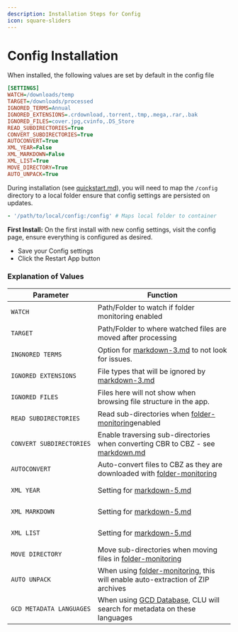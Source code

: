 ```yaml
---
description: Installation Steps for Config
icon: square-sliders
---
```


# Config Installation

When installed, the following values are set by default in the config file

```ini
[SETTINGS]
WATCH=/downloads/temp
TARGET=/downloads/processed
IGNORED_TERMS=Annual
IGNORED_EXTENSIONS=.crdownload,.torrent,.tmp,.mega,.rar,.bak
IGNORED_FILES=cover.jpg,cvinfo,.DS_Store
READ_SUBDIRECTORIES=True
CONVERT_SUBDIRECTORIES=True
AUTOCONVERT=True
XML_YEAR=False
XML_MARKDOWN=False
XML_LIST=True
MOVE_DIRECTORY=True
AUTO_UNPACK=True
```

During installation (see [quickstart.md](../../getting-started/quickstart.md "mention")), you will need to map the `/config` directory to a local folder ensure that config settings are persisted on updates.

```yaml
- '/path/to/local/config:/config' # Maps local folder to container
```

**First Install:** On the first install with new config settings, visit the config page, ensure everything is configured as desired.

* Save your Config settings
* Click the Restart App button

### Explanation of Values

<table><thead><tr><th>Parameter</th><th width="439">Function</th></tr></thead><tbody><tr><td><pre><code>WATCH
</code></pre></td><td>Path/Folder to watch if folder monitoring enabled</td></tr><tr><td><pre><code>TARGET
</code></pre></td><td>Path/Folder to where watched files are moved after processing</td></tr><tr><td><pre><code>INGNORED_TERMS
</code></pre></td><td>Option for <a data-mention href="../directory-features/markdown-3.md">markdown-3.md</a> to not look for issues.</td></tr><tr><td><pre><code>IGNORED_EXTENSIONS
</code></pre></td><td>File types that will be ignored by <a data-mention href="../directory-features/markdown-3.md">markdown-3.md</a></td></tr><tr><td><pre><code>IGNORED_FILES
</code></pre></td><td>Files here will not show when browsing file structure in the app. </td></tr><tr><td><pre><code>READ_SUBDIRECTORIES
</code></pre></td><td>Read sub-directories when <a data-mention href="../folder-monitoring/">folder-monitoring</a>enabled</td></tr><tr><td><pre><code>CONVERT_SUBDIRECTORIES
</code></pre></td><td>Enable traversing sub-directories when converting CBR to CBZ - see <a data-mention href="../directory-features/markdown.md">markdown.md</a></td></tr><tr><td><pre><code>AUTOCONVERT
</code></pre></td><td>Auto-convert files to CBZ as they are downloaded with <a data-mention href="../folder-monitoring/">folder-monitoring</a></td></tr><tr><td><pre><code>XML_YEAR
</code></pre></td><td>Setting for <a data-mention href="../directory-features/markdown-5.md">markdown-5.md</a></td></tr><tr><td><pre><code>XML_MARKDOWN
</code></pre></td><td>Setting for <a data-mention href="../directory-features/markdown-5.md">markdown-5.md</a></td></tr><tr><td><pre><code>XML_LIST
</code></pre></td><td>Setting for <a data-mention href="../directory-features/markdown-5.md">markdown-5.md</a></td></tr><tr><td><pre><code>MOVE_DIRECTORY
</code></pre></td><td>Move sub-directories when moving files in <a data-mention href="../folder-monitoring/">folder-monitoring</a></td></tr><tr><td><pre><code>AUTO_UNPACK
</code></pre></td><td>When using <a data-mention href="../folder-monitoring/">folder-monitoring</a>, this will enable auto-extraction of ZIP archives</td></tr></tr><tr><td><pre><code>GCD_METADATA_LANGUAGES
</code></pre></td><td>When using <a data-mention href="../app-settings-1/">GCD Database</a>, CLU will search for metadata on these languages</td></tr></tbody></table>

